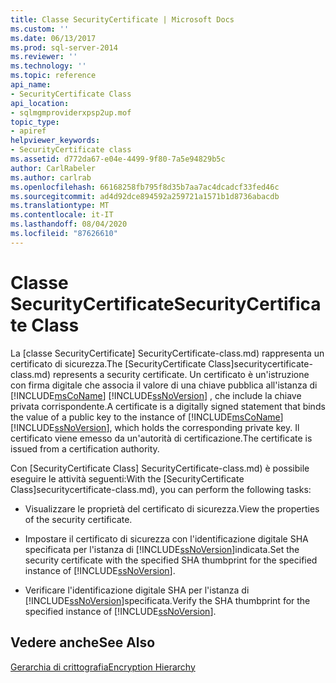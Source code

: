 ```yaml
---
title: Classe SecurityCertificate | Microsoft Docs
ms.custom: ''
ms.date: 06/13/2017
ms.prod: sql-server-2014
ms.reviewer: ''
ms.technology: ''
ms.topic: reference
api_name:
- SecurityCertificate Class
api_location:
- sqlmgmproviderxpsp2up.mof
topic_type:
- apiref
helpviewer_keywords:
- SecurityCertificate class
ms.assetid: d772da67-e04e-4499-9f80-7a5e94829b5c
author: CarlRabeler
ms.author: carlrab
ms.openlocfilehash: 66168258fb795f8d35b7aa7ac4dcadcf33fed46c
ms.sourcegitcommit: ad4d92dce894592a259721a1571b1d8736abacdb
ms.translationtype: MT
ms.contentlocale: it-IT
ms.lasthandoff: 08/04/2020
ms.locfileid: "87626610"
---
```

# <a name="securitycertificate-class"></a><span data-ttu-id="844fb-102">Classe SecurityCertificate</span><span class="sxs-lookup"><span data-stu-id="844fb-102">SecurityCertificate Class</span></span>
  <span data-ttu-id="844fb-103">La [classe SecurityCertificate] SecurityCertificate-class.md) rappresenta un certificato di sicurezza.</span><span class="sxs-lookup"><span data-stu-id="844fb-103">The [SecurityCertificate Class]securitycertificate-class.md) represents a security certificate.</span></span> <span data-ttu-id="844fb-104">Un certificato è un'istruzione con firma digitale che associa il valore di una chiave pubblica all'istanza di [!INCLUDE[msCoName](../../../includes/msconame-md.md)] [!INCLUDE[ssNoVersion](../../../includes/ssnoversion-md.md)] , che include la chiave privata corrispondente.</span><span class="sxs-lookup"><span data-stu-id="844fb-104">A certificate is a digitally signed statement that binds the value of a public key to the instance of [!INCLUDE[msCoName](../../../includes/msconame-md.md)] [!INCLUDE[ssNoVersion](../../../includes/ssnoversion-md.md)], which holds the corresponding private key.</span></span> <span data-ttu-id="844fb-105">Il certificato viene emesso da un'autorità di certificazione.</span><span class="sxs-lookup"><span data-stu-id="844fb-105">The certificate is issued from a certification authority.</span></span>  
  
 <span data-ttu-id="844fb-106">Con [SecurityCertificate Class] SecurityCertificate-class.md) è possibile eseguire le attività seguenti:</span><span class="sxs-lookup"><span data-stu-id="844fb-106">With the [SecurityCertificate Class]securitycertificate-class.md), you can perform the following tasks:</span></span>  
  
-   <span data-ttu-id="844fb-107">Visualizzare le proprietà del certificato di sicurezza.</span><span class="sxs-lookup"><span data-stu-id="844fb-107">View the properties of the security certificate.</span></span>  
  
-   <span data-ttu-id="844fb-108">Impostare il certificato di sicurezza con l'identificazione digitale SHA specificata per l'istanza di [!INCLUDE[ssNoVersion](../../../includes/ssnoversion-md.md)]indicata.</span><span class="sxs-lookup"><span data-stu-id="844fb-108">Set the security certificate with the specified SHA thumbprint for the specified instance of [!INCLUDE[ssNoVersion](../../../includes/ssnoversion-md.md)].</span></span>  
  
-   <span data-ttu-id="844fb-109">Verificare l'identificazione digitale SHA per l'istanza di [!INCLUDE[ssNoVersion](../../../includes/ssnoversion-md.md)]specificata.</span><span class="sxs-lookup"><span data-stu-id="844fb-109">Verify the SHA thumbprint for the specified instance of [!INCLUDE[ssNoVersion](../../../includes/ssnoversion-md.md)].</span></span>  
  
## <a name="see-also"></a><span data-ttu-id="844fb-110">Vedere anche</span><span class="sxs-lookup"><span data-stu-id="844fb-110">See Also</span></span>  
 [<span data-ttu-id="844fb-111">Gerarchia di crittografia</span><span class="sxs-lookup"><span data-stu-id="844fb-111">Encryption Hierarchy</span></span>](../../security/encryption/encryption-hierarchy.md)  
  
  

